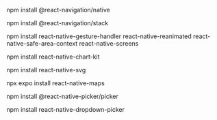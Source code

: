 npm install @react-navigation/native

npm install @react-navigation/stack

npm install react-native-gesture-handler react-native-reanimated react-native-safe-area-context react-native-screens

npm install react-native-chart-kit

npm install react-native-svg

npx expo install react-native-maps

npm install @react-native-picker/picker

npm install react-native-dropdown-picker

